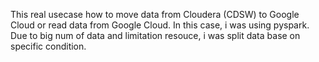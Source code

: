 This real usecase how to move data from Cloudera (CDSW) to Google Cloud or read data from Google Cloud. In this case, i was using pyspark. Due to big num of data and limitation resouce, i was split data base on specific condition.
